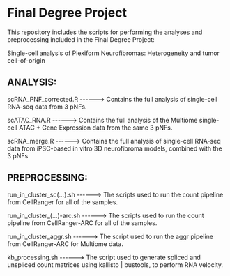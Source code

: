 # Final Degree Project

This repository includes the scripts for performing the analyses and preprocessing included in the Final Degree Project: 

Single-cell analysis of Plexiform Neurofibromas: Heterogeneity and tumor cell-of-origin


## ANALYSIS:

scRNA_PNF_corrected.R ------> Contains the full analysis of single-cell RNA-seq data from 3 pNFs.

scATAC_RNA.R ------> Contains the full analysis of the Multiome single-cell ATAC + Gene Expression data from the same 3 pNFs.

scRNA_merge.R ------> Contains the full analysis of single-cell RNA-seq data from iPSC-based in vitro 3D neurofibroma models, combined with the 3 pNFs


## PREPROCESSING:

run_in_cluster_sc(...).sh ------> The scripts used to run the count pipeline from CellRanger for all of the samples.

run_in_cluster_(...)-arc.sh ------> The scripts used to run the count pipeline from CellRanger-ARC for all of the samples.

run_in_cluster_aggr.sh ------> The script used to run the aggr pipeline from CellRanger-ARC for Multiome data.

kb_processing.sh ------> The script used to generate spliced and unspliced count matrices using kallisto | bustools, to perform RNA velocity.

